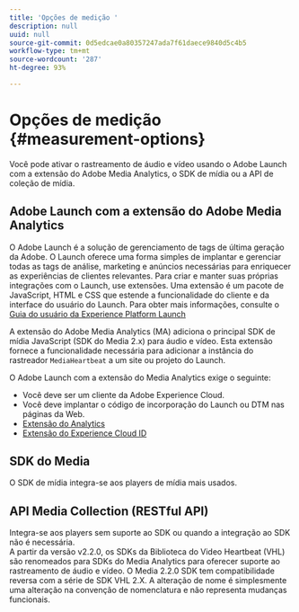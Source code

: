 ```yaml
---
title: 'Opções de medição '
description: null
uuid: null
source-git-commit: 0d5edcae0a80357247ada7f61daece9840d5c4b5
workflow-type: tm+mt
source-wordcount: '287'
ht-degree: 93%

---
```



# Opções de medição {#measurement-options}

Você pode ativar o rastreamento de áudio e vídeo usando o Adobe Launch com a extensão do Adobe Media Analytics, o SDK de mídia ou a API de coleção de mídia.

## Adobe Launch com a extensão do Adobe Media Analytics

O Adobe Launch é a solução de gerenciamento de tags de última geração da Adobe. O Launch oferece uma forma simples de implantar e gerenciar todas as tags de análise, marketing e anúncios necessárias para enriquecer as experiências de clientes relevantes. Para criar e manter suas próprias integrações com o Launch, use extensões. Uma extensão é um pacote de JavaScript, HTML e CSS que estende a funcionalidade do cliente e da interface do usuário do Launch. Para obter mais informações, consulte o [Guia do usuário da Experience Platform Launch](https://docs.adobe.com/content/help/pt-BR/experience-cloud/user-guides/home.translate.html)

A extensão do Adobe Media Analytics (MA) adiciona o principal SDK de mídia JavaScript (SDK do Media 2.x) para áudio e vídeo. Esta extensão fornece a funcionalidade necessária para adicionar a instância do rastreador `MediaHeartbeat` a um site ou projeto do Launch.

O Adobe Launch com a extensão do Media Analytics exige o seguinte:
* Você deve ser um cliente da Adobe Experience Cloud.
* Você deve implantar o código de incorporação do Launch ou DTM nas páginas da Web.
* [Extensão do Analytics](https://experienceleague.adobe.com/docs/launch/using/extensions-ref/adobe-extension/analytics-extension/overview.html)
* [Extensão do Experience Cloud ID](https://experienceleague.adobe.com/docs/launch/using/extensions-ref/adobe-extension/id-service-extension/overview.html)

## SDK do Media

O SDK de mídia integra-se aos players de mídia mais usados.

## API Media Collection (RESTful API)

Integra-se aos players sem suporte ao SDK ou quando a integração ao SDK não é necessária.<br>A partir da versão v2.2.0, os SDKs da Biblioteca do Video Heartbeat (VHL) são renomeados para SDKs do Media Analytics para oferecer suporte ao rastreamento de áudio e vídeo. O Media 2.2.0 SDK tem compatibilidade reversa com a série de SDK VHL 2.X. A alteração de nome é simplesmente uma alteração na convenção de nomenclatura e não representa mudanças funcionais.
